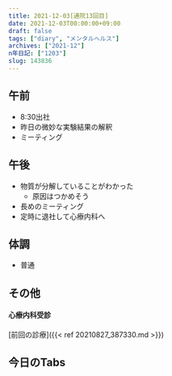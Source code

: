 ```yaml
---
title: 2021-12-03[通院13回目]
date: 2021-12-03T00:00:00+09:00
draft: false
tags: ["diary", "メンタルヘルス"]
archives: ["2021-12"]
n年日記: ["1203"]
slug: 143836
---
```

## 午前
- 8:30出社
- 昨日の微妙な実験結果の解釈
- ミーティング
## 午後
- 物質が分解していることがわかった
  - 原因はつかめそう
- 長めのミーティング
- 定時に退社して心療内科へ
## 体調
- 普通
## その他
#### 心療内科受診
[前回の診療]({{< ref 20210827_387330.md >}})
## 今日のTabs